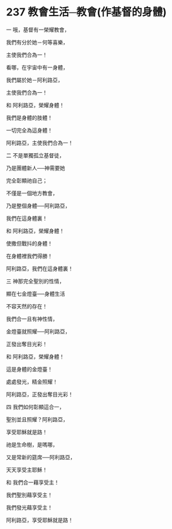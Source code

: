 # 237 教會生活─教會(作基督的身體)

一 哦，基督有一榮耀教會，

我們有分於她－何等喜樂，

主使我們合為一！

看哪，在宇宙中有一身體，

我們屬於她－阿利路亞，

主使我們合為一！

和 阿利路亞，榮耀身體！

我們是身體的肢體！

一切完全為這身體！

阿利路亞，主使我們合為一！

二 不是單獨孤立基督徒，

乃是團體新人──神需要她

完全彰顯祂自己；

不僅是一個地方教會，

乃是整個身體──阿利路亞，

我們在這身體裏！

和 阿利路亞，榮耀身體！

使撒但戰抖的身體！

在身體裡我們得勝！

阿利路亞，我們在這身體裏！

三 神那完全聖別的性情，

顯在七金燈臺──身體生活

不容天然的存在！

我們合一且有神性情，

金燈臺就照耀──阿利路亞，

正發出奪目光彩！

和 阿利路亞，榮耀身體！

這是身體的金燈臺！

處處發光，精金照耀！

阿利路亞，正發出奪目光彩！

四 我們如何彰顯這合一，

聖別並且照耀？阿利路亞，

享受耶穌就是路！

祂是生命樹，是嗎哪，

又是常新的筵席──阿利路亞，

天天享受主耶穌！

和 我們合一藉享受主！

我們聖別藉享受主！

我們發光藉享受主！

阿利路亞，享受耶穌就是路！


